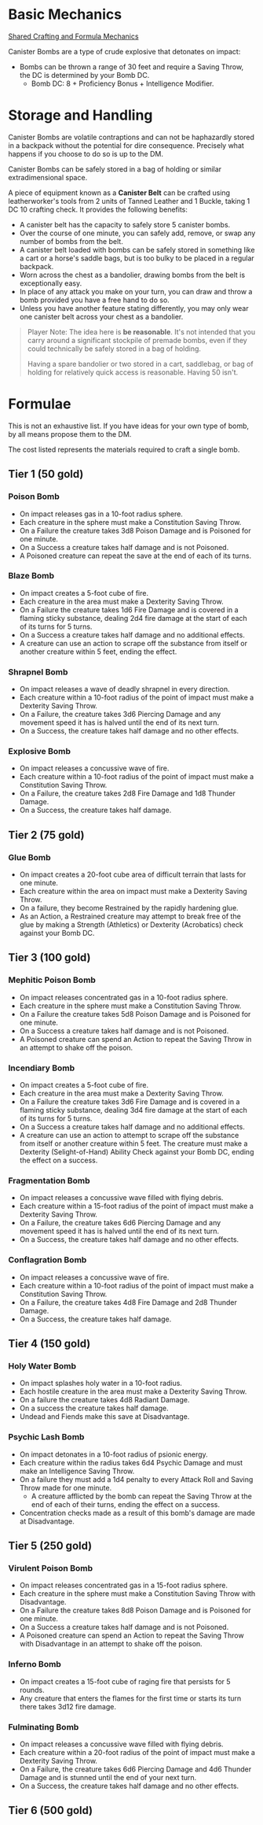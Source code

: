 ﻿# Basic Mechanics
[Shared Crafting and Formula Mechanics](consumable_shared_mechanics.md)

Canister Bombs are a type of crude explosive that detonates on impact:
* Bombs can be thrown a range of 30 feet and require a Saving Throw, the DC is determined by your Bomb DC.
	* Bomb DC: 8 + Proficiency Bonus + Intelligence Modifier.

# Storage and Handling
Canister Bombs are volatile contraptions and can not be haphazardly stored in a backpack without the potential for dire consequence. Precisely what happens if you choose to do so is up to the DM.

Canister Bombs can be safely stored in a bag of holding or similar extradimensional space.

A piece of equipment known as a **Canister Belt** can be crafted using leatherworker's tools from 2 units of Tanned Leather and 1 Buckle, taking 1 DC 10 crafting check. It provides the following benefits:
* A canister belt has the capacity to safely store 5 canister bombs.
* Over the course of one minute, you can safely add, remove, or swap any number of bombs from the belt.
* A canister belt loaded with bombs can be safely stored in something like a cart or a horse's saddle bags, but is too bulky to be placed in a regular backpack.
* Worn across the chest as a bandolier, drawing bombs from the belt is exceptionally easy.
* In place of any attack you make on your turn, you can draw and throw a bomb provided you have a free hand to do so.
* Unless you have another feature stating differently, you may only wear one canister belt across your chest as a bandolier.

> Player Note: The idea here is **be reasonable**. It's not intended that you carry around a significant stockpile of premade bombs, even if they could technically be safely stored in a bag of holding.
>
> Having a spare bandolier or two stored in a cart, saddlebag, or bag of holding for relatively quick access is reasonable. Having 50 isn't.

# Formulae
This is not an exhaustive list. If you have ideas for your own type of bomb, by all means propose them to the DM.

The cost listed represents the materials required to craft a single bomb.
## Tier 1 (50 gold)
### Poison Bomb
* On impact releases gas in a 10-foot radius sphere.
* Each creature in the sphere must make a Constitution Saving Throw.
* On a Failure the creature takes 3d8 Poison Damage and is Poisoned for one minute.
* On a Success a creature takes half damage and is not Poisoned.
* A Poisoned creature can repeat the save at the end of each of its turns.
### Blaze Bomb
* On impact creates a 5-foot cube of fire.
* Each creature in the area must make a Dexterity Saving Throw.
* On a Failure the creature takes 1d6 Fire Damage and is covered in a flaming sticky substance, dealing 2d4 fire damage at the start of each of its turns for 5 turns.
* On a Success a creature takes half damage and no additional effects.
* A creature can use an action to scrape off the substance from itself or another creature within 5 feet, ending the effect.
### Shrapnel Bomb
* On impact releases a wave of deadly shrapnel in every direction.
* Each creature within a 10-foot radius of the point of impact must make a Dexterity Saving Throw.
* On a Failure, the creature takes 3d6 Piercing Damage and any movement speed it has is halved until the end of its next turn.
* On a Success, the creature takes half damage and no other effects.
### Explosive Bomb
* On impact releases a concussive wave of fire.
* Each creature within a 10-foot radius of the point of impact must make a Constitution Saving Throw.
* On a Failure, the creature takes 2d8 Fire Damage and 1d8 Thunder Damage.
* On a Success, the creature takes half damage.

## Tier 2 (75 gold)
### Glue Bomb
* On impact creates a 20-foot cube area of difficult terrain that lasts for one minute. 
* Each creature within the area on impact must make a Dexterity Saving Throw.
* On a failure, they become Restrained by the rapidly hardening glue.
* As an Action, a Restrained creature may attempt to break free of the glue by making a Strength (Athletics) or Dexterity (Acrobatics) check against your Bomb DC.

## Tier 3 (100 gold)
### Mephitic Poison Bomb
* On impact releases concentrated gas in a 10-foot radius sphere.
* Each creature in the sphere must make a Constitution Saving Throw.
* On a Failure the creature takes 5d8 Poison Damage and is Poisoned for one minute.
* On a Success a creature takes half damage and is not Poisoned.
* A Poisoned creature can spend an Action to repeat the Saving Throw in an attempt to shake off the poison.
### Incendiary Bomb
* On impact creates a 5-foot cube of fire.
* Each creature in the area must make a Dexterity Saving Throw.
* On a Failure the creature takes 3d6 Fire Damage and is covered in a flaming sticky substance, dealing 3d4 fire damage at the start of each of its turns for 5 turns.
* On a Success a creature takes half damage and no additional effects.
* A creature can use an action to attempt to scrape off the substance from itself or another creature within 5 feet. The creature must make a Dexterity (Selight-of-Hand) Ability Check against your Bomb DC, ending the effect on a success.
### Fragmentation Bomb
* On impact releases a concussive wave filled with flying debris.
* Each creature within a 15-foot radius of the point of impact must make a Dexterity Saving Throw.
* On a Failure, the creature takes 6d6 Piercing Damage and any movement speed it has is halved until the end of its next turn.
* On a Success, the creature takes half damage and no other effects.
### Conflagration Bomb
* On impact releases a concussive wave of fire.
* Each creature within a 10-foot radius of the point of impact must make a Constitution Saving Throw.
* On a Failure, the creature takes 4d8 Fire Damage and 2d8 Thunder Damage.
* On a Success, the creature takes half damage.

## Tier 4 (150 gold)
### Holy Water Bomb
* On impact splashes holy water in a 10-foot radius.
* Each hostile creature in the area must make a Dexterity Saving Throw.
* On a failure the creature takes 4d8 Radiant Damage.
* On a success the creature takes half damage.
* Undead and Fiends make this save at Disadvantage.
### Psychic Lash Bomb
* On impact detonates in a 10-foot radius of psionic energy.
* Each creature within the radius takes 6d4 Psychic Damage and must make an Intelligence Saving Throw. 
* On a failure they must add a 1d4 penalty to every Attack Roll and Saving Throw made for one minute.
	* A creature afflicted by the bomb can repeat the Saving Throw at the end of each of their turns, ending the effect on a success.
* Concentration checks made as a result of this bomb's damage are made at Disadvantage.

## Tier 5 (250 gold)
### Virulent Poison Bomb
* On impact releases concentrated gas in a 15-foot radius sphere.
* Each creature in the sphere must make a Constitution Saving Throw with Disadvantage.
* On a Failure the creature takes 8d8 Poison Damage and is Poisoned for one minute.
* On a Success a creature takes half damage and is not Poisoned.
* A Poisoned creature can spend an Action to repeat the Saving Throw with Disadvantage in an attempt to shake off the poison.
### Inferno Bomb
* On impact creates a 15-foot cube of raging fire that persists for 5 rounds.
* Any creature that enters the flames for the first time or starts its turn there takes 3d12 fire damage.
### Fulminating Bomb
* On impact releases a concussive wave filled with flying debris.
* Each creature within a 20-foot radius of the point of impact must make a Dexterity Saving Throw.
* On a Failure, the creature takes 6d6 Piercing Damage and 4d6 Thunder Damage and is stunned until the end of your next turn.
* On a Success, the creature takes half damage and no other effects.

## Tier 6 (500 gold)
